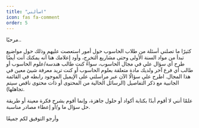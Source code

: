 ```yaml
---
title: "اسألني"
icon: fas fa-comment
order: 5
---
```


مرحبًا..

كثيرًا ما تصلني أسئلة من طلاب الحاسوب حول أمور استعصت عليهم وذلك حول مواضيع تبدأ من مواد السنة اﻷولى وحتى مشاريع التخرج، وأود إعلامك هنا أنه يمكنك أنت أيضًا طرح أي سؤال علي في مجال الحاسوب، سواءً كنت طالب هندسة/علوم الحاسوب أو طالب أي فرع آخر ولديك مادة متعلقة بعلوم الحاسوب أو كنت تريد معرفة شيئ معين في هذا المجال.
اطرح علي سؤالًا الآن عبر مراسلتي على الإيميل الموجود رابطه في القائمة الجانبية مع ذكر التفاصيل (الرسائل الخالية من المحتوى أو ذات محتوى ناقص سيتم تجاهلها).

علمًا أنني لا أقوم أبدًا بكتابة أكواد أو حلول جاهزة، وإنما أقوم بشرح فكرة معينة أو طريقة حل سؤال ما و/أو إعطاء مصادر مناسبة.

وأرجو التوفيق لكم جميعًا
